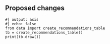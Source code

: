 ## Proposed changes

```{python}
#| output: asis
#| echo: false
from data import create_recommendations_table
tb = create_recommendations_table()
print(tb.draw())
```
